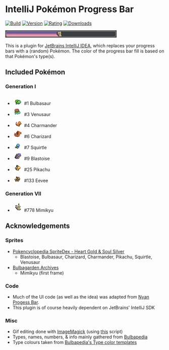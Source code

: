# IntelliJ Pokémon Progress Bar
[![Build](https://img.shields.io/github/workflow/status/kagof/intellij-pokemon-progress/Java%20CI%20with%20Gradle/master)](https://gist.github.com/kagof/63edd71468e771dcde77ff87f251f8a3)
[![Version](https://img.shields.io/jetbrains/plugin/v/15090-pokemon-progress)](https://plugins.jetbrains.com/plugin/15090-pokemon-progress/versions)
[![Rating](https://img.shields.io/jetbrains/plugin/r/rating/15090-pokemon-progress)](https://plugins.jetbrains.com/plugin/15090-pokemon-progress/reviews)
[![Downloads](https://img.shields.io/jetbrains/plugin/d/15090-pokemon-progress)](https://plugins.jetbrains.com/plugin/15090-pokemon-progress)

![](eg/example.gif)

This is a plugin for [JetBrains IntelliJ IDEA](https://www.jetbrains.com/idea/), which replaces your progress bars with a (random) Pokémon. The color of the progress bar fill is based on that Pokémon's type(s).

## Included Pokémon

### Generation I

* ![](src/main/resources/com/kagof/intellij/plugins/pokeprogress/sprites/bulbasaur.gif) #1 Bulbasaur
* ![](src/main/resources/com/kagof/intellij/plugins/pokeprogress/sprites/venusaur.gif) #3 Venusaur
* ![](src/main/resources/com/kagof/intellij/plugins/pokeprogress/sprites/charmander.gif) #4 Charmander
* ![](src/main/resources/com/kagof/intellij/plugins/pokeprogress/sprites/charizard.gif) #6 Charizard
* ![](src/main/resources/com/kagof/intellij/plugins/pokeprogress/sprites/squirtle.gif) #7 Squirtle
* ![](src/main/resources/com/kagof/intellij/plugins/pokeprogress/sprites/blastoise.gif) #9 Blastoise
* ![](src/main/resources/com/kagof/intellij/plugins/pokeprogress/sprites/pikachu.gif) #25 Pikachu
* ![](src/main/resources/com/kagof/intellij/plugins/pokeprogress/sprites/eevee.gif) #133 Eevee

### Generation VII

* ![](src/main/resources/com/kagof/intellij/plugins/pokeprogress/sprites/mimikyu.gif) #778 Mimikyu

## Acknowledgements

### Sprites

* [Pokencyclopedia SpriteDex - Heart Gold & Soul Silver](https://www.pokencyclopedia.info/en/index.php?id=sprites/overworlds/o-r_hgss)
    * Blastoise, Bulbasaur, Charizard, Charmander, Pikachu, Squirtle, Venusaur
* [Bulbagarden Archives](https://archives.bulbagarden.net)
    * Mimikyu (first frame)

### Code

* Much of the UI code (as well as the idea) was adapted from [Nyan Progess Bar](https://github.com/batya239/NyanProgressBar).
* This plugin is of course heavily dependent on JetBrains' IntelliJ SDK  

### Misc

* Gif editing done with [ImageMagick](https://imagemagick.org/script/index.php) (using [this](./editSprite.sh) script)
* Types, names, numbers, & info mainly gathered from [Bulbapedia](https://bulbapedia.bulbagarden.net)
* Type colours taken from [Bulbapedia's Type color templates](https://bulbapedia.bulbagarden.net/wiki/Category:Type_color_templates)